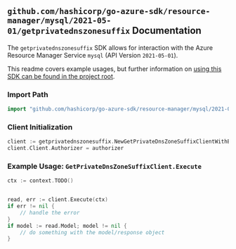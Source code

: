 
## `github.com/hashicorp/go-azure-sdk/resource-manager/mysql/2021-05-01/getprivatednszonesuffix` Documentation

The `getprivatednszonesuffix` SDK allows for interaction with the Azure Resource Manager Service `mysql` (API Version `2021-05-01`).

This readme covers example usages, but further information on [using this SDK can be found in the project root](https://github.com/hashicorp/go-azure-sdk/tree/main/docs).

### Import Path

```go
import "github.com/hashicorp/go-azure-sdk/resource-manager/mysql/2021-05-01/getprivatednszonesuffix"
```


### Client Initialization

```go
client := getprivatednszonesuffix.NewGetPrivateDnsZoneSuffixClientWithBaseURI("https://management.azure.com")
client.Client.Authorizer = authorizer
```


### Example Usage: `GetPrivateDnsZoneSuffixClient.Execute`

```go
ctx := context.TODO()


read, err := client.Execute(ctx)
if err != nil {
	// handle the error
}
if model := read.Model; model != nil {
	// do something with the model/response object
}
```
